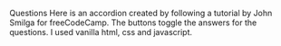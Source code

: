Questions
Here is an accordion created by following a tutorial by John Smilga for freeCodeCamp.
The buttons toggle the answers for the questions.
I used vanilla html, css and javascript.